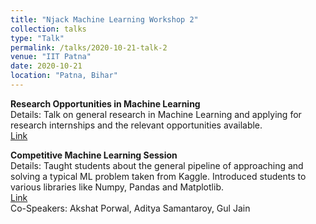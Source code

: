```yaml
---
title: "Njack Machine Learning Workshop 2"
collection: talks
type: "Talk"
permalink: /talks/2020-10-21-talk-2
venue: "IIT Patna"
date: 2020-10-21
location: "Patna, Bihar"
---
```


**Research Opportunities in Machine Learning**                
  Details: Talk on general research in Machine Learning and applying for research internships and the relevant opportunities available.      
  [Link](https://github.com/Njack-IITP/ML_Discussions/blob/main/2020-2021/ML_Research/Discussions.md)

**Competitive Machine Learning Session**        
  Details: Taught students about the general pipeline of approaching and solving a typical ML problem taken from Kaggle. Introduced students to various libraries like Numpy, Pandas and Matplotlib.           
  [Link](https://github.com/Njack-IITP/ML_Discussions/blob/main/2020-2021/Competitive_ML/Discussions.md)                      
  Co-Speakers: Akshat Porwal, Aditya Samantaroy, Gul Jain     